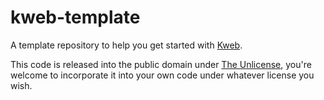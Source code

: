 # kweb-template
A template repository to help you get started with [Kweb](https://kweb.io/).

This code is released into the public domain under [The Unlicense](https://github.com/kwebio/kweb-template/blob/master/LICENSE), you're welcome to incorporate it into your own code under whatever license you wish.
